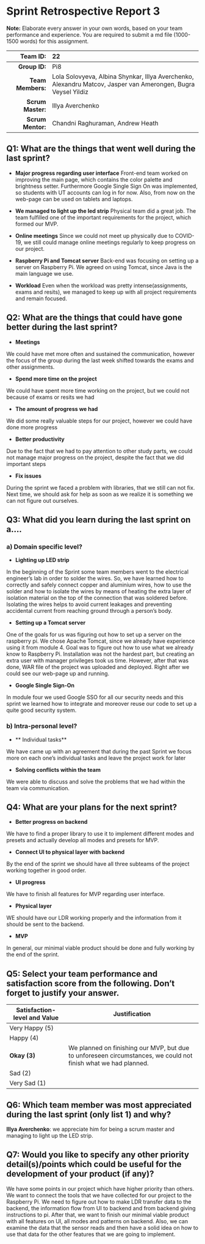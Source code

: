 # Sprint Retrospective Report 3

**Note:** Elaborate every answer in your own words, based on your team performance and experience. You are required to submit a md file (1000-1500 words) for this assignment.
 
| **Team  ID:** | 22 |
| -----------------: | :--- |
| **Group  ID:** | Pi8 |
| **Team  Members:** | Lola Solovyeva, Albina Shynkar, Illya Averchenko, Alexandru Matcov, Jasper van Amerongen, Bugra Veysel Yildiz |
| **Scrum  Master:** | Illya Averchenko |
| **Scrum  Mentor:** | Chandni Raghuraman, Andrew Heath |
 ## Q1: What are the things that went well during the last sprint? 
* **Major progress regarding user interface**
Front-end team worked on improving the main page, which contains the color palette  and brightness setter. Furthermore Google Single Sign On was implemented, so students with UT accounts can log in for now.  Also, from now on the web-page can be used on tablets and laptops. 

* **We managed to light up the led strip** 
Physical team did a great job. The team fulfilled one of the important requirements for the project, which formed our MVP. 

* **Online meetings**
Since we could not meet up physically due to COVID-19, we still could manage online meetings regularly to keep progress on our project. 

* **Raspberry Pi and Tomcat server**
Back-end was focusing on setting up a server on Raspberry Pi. We agreed on using Tomcat, since Java is the main language we use. 

* **Workload**
Even when the workload was pretty intense(assignments, exams and resits), we managed to keep up with all project requirements and remain focused.

## Q2: What are the things that could have gone better during the last sprint?

* **Meetings**

We could have met more often and sustained the communication, however the focus of the group during the last week shifted towards the exams and other assignments.

* **Spend more time on the project**

We could have spent more time working on the project, but we could not because of exams or resits we had

* **The amount of progress we had**

We did some really valuable steps for our project, however we could have done more progress

* **Better productivity**

Due to the fact that we had to pay attention to other study parts, we could not manage major progress on the project, despite the fact that we did important steps

* **Fix issues**

During the sprint we faced a problem with libraries, that we still can not fix. Next time, we should ask for help as soon as we realize it is something we can not figure out ourselves. 

## Q3: What did you learn during the last sprint on a….
### a) Domain specific level?
* **Lighting up LED strip**

In the beginning of the Sprint some team members went to the electrical engineer’s lab in order to solder the wires. So, we have learned how to correctly and safely connect copper and aluminium wires, how to use the solder and how to isolate the wires by means of heating the extra layer of isolation material on the top of the connection that was soldered before. Isolating the wires helps to avoid current leakages and preventing accidental current from reaching ground through a person’s body.

* **Setting up a Tomcat server**

One of the goals for us was figuring out how to set up a server on the raspberry pi. We chose Apache Tomcat,  since we already have experience using it  from module 4. Goal was to figure out how to use what we already know to Raspberry Pi. Installation was not the hardest part, but creating an extra user with manager privileges took us time. However, after that was done, WAR file of the project was uploaded and deployed. Right after we could see our web-page up and running.

* **Google Single Sign-On**

In module four we used Google SSO for all our security needs and this sprint we learned how to integrate and moreover reuse our code to set up a quite good security system.

### b) Intra-personal level?

* ** Individual tasks**

We have came up with an agreement that during the past Sprint we focus more on each one’s individual tasks and leave the project work for later

* **Solving conflicts within the team**

We were able to discuss and solve the problems that we had within the team via communication.

## Q4: What are your plans for the next sprint?

* **Better progress on backend**

We have to find a proper library to use it to implement different modes and presets and actually develop all modes and presets for MVP.

* **Connect UI to physical layer with backend**

By the end of the sprint we should have all three subteams of the project working  together in good order.

* **UI progress**

We have to finish all features for MVP regarding user interface.

* **Physical layer**

WE should have our LDR working properly and the information from it should be sent to the backend.

* **MVP**

In general, our minimal viable product should be done and fully working by the end of the sprint.

## Q5: Select your team performance and satisfaction score from the following. Don’t forget to justify your answer.

| **Satisfaction-level  and Value** | **Justification** |
| -----------------------| ----------------- |
| Very  Happy (5)  | |
| Happy  (4)  | |
| **Okay  (3)**  | We planned on finishing our MVP, but due to unforeseen circumstances, we could not finish what we had planned. |
| Sad  (2) | |
| Very  Sad (1) | |

## Q6: Which team member was most appreciated during the last sprint (only list 1) and why?
**Illya Averchenko**: we appreciate him for being a scrum master and managing to light up the LED strip.
## Q7:  Would you like to specify any other priority detail(s)/points which could be useful for the development of your product (if any)?
We have some points in our project which have higher priority than others. We want to connect the tools that we have collected for our project to the Raspberry Pi. We need to figure out how to make LDR transfer data to the backend, the information flow from UI to backend and from backend giving instructions to pi. After that, we want to finish our minimal viable product with all features on UI, all modes and patterns on backend. Also, we can examine the data that the sensor reads and then have a solid idea on how to use that data for the other features that we are going to implement.